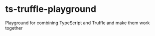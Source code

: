 # ts-truffle-playground
Playground for combining TypeScript and Truffle and make them work together
